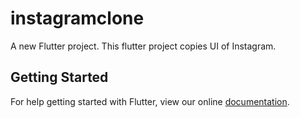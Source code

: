 # instagramclone

A new Flutter project. This flutter project copies UI of Instagram.
## Getting Started

For help getting started with Flutter, view our online
[documentation](https://flutter.io/).
